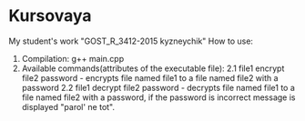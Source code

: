 # Kursovaya

My student's work "GOST_R_3412-2015 kyzneychik"
How to use:
  1. Compilation: g++ main.cpp
  2. Available commands(attributes of the executable file):
    2.1 file1 encrypt file2 password  -  encrypts file named file1 to a file named file2 with a password
    2.2 file1 decrypt file2 password  -  decrypts file named file1 to a file named file2 with a password, if the password is incorrect message is displayed "parol' ne tot". 

